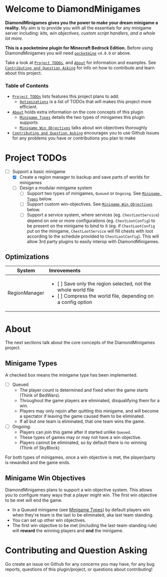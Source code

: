 # Welcome to DiamondMinigames

**DiamondMinigames gives you the power to make your dream minigame a reality.**
My aim is to provide you with all the essentials for any minigame server including: _kits, win objectives, custom script handlers, and a whole lot more._

**This is a pocketmine plugin for Minecraft Bedrock Edition.** Before using DiamondMinigames you will need [`pocketmine`](https://github.com/pmmp/PocketMine-MP) `v4.0.0` or above.

Take a look at [`Project TODOs`](#project-todos), and [`About`](#about) for information and examples. See [`Contributing and Question Asking`](#contributing-and-question-asking) for info on how to contribute and learn about this project.

### Table of Contents

- [`Project TODOs`](#project-todos) lists features this project plans to add.
  - [`Optimizations`](#optimizations) is a list of TODOs that will makes this project more efficient.
- [`About`](#about) holds extra information on the core concepts of this plugin
  - [`Minigame Types`](#minigame-types) details the two types of minigames this plugin supports
  - [`Minigame Win Objectives`](#minigame-win-objectives) talks about win objectives thoroughly
- [`Contributing and Question Asking`](#contributing-adn-question-asking) encourages you to use Github Issues for any problems you have or contributions you plan to make

# Project TODOs

- [ ] Support a basic minigame
  - [x] Create a region manager to backup and save parts of worlds for minigames
  - [ ] Design a modular minigame system
    - [ ] Support two types of minigames, `Queued` or `Ongoing`. See [`Minigame Types`](#minigame-types) below.
    - [ ] Support custom win-objectives. See [`Minigame Win Objectives`](#minigame-win-objectives) below.
    - [ ] Support a service system, where services (eg. `ChestLootService`) depend on one or more configurations (eg. `ChestLootConfig`) to be present on the minigame to bind to it (eg. if `ChestLootConfig` put on the minigame, `ChestLootService` will fill chests with loot according to the schedule provided to `ChestLootConfig`). This will allow 3rd party plugins to easily interop with DiamondMinigames.

## Optimizations

|    System     | Imrovements                                                                                                                                     |
| :-----------: | :---------------------------------------------------------------------------------------------------------------------------------------------- |
| RegionManager | <ul><li>[ ] Save only the region selected, not the whole world file</li><li>[ ] Compress the world file, depending on a config option</li></ul> |

# About

The next sections talk about the core concepts of the DiamondMinigames project.

## Minigame Types

A checked box means the minigame type has been implemented.

- [ ] Queued
  - The player count is determined and fixed when the game starts (Think of BedWars).
  - Throughout the game players are eliminated, disqualifying them for a win.
  - Players may only rejoin after quitting this minigame, and will become a spectator if leaving the game caused them to be eliminated.
  - If all but one team is eliminated, that one team wins the game.
- [ ] Ongoing:
  - Players can join this game after it started unlike `Queued`.
  - These types of games may or may not have a win objective.
  - Players cannot be eliminated, so by default there is no winning (Think of SkyBlock)

For both types of minigames, once a win objective is met, the player/party is rewarded and the game ends.

## Minigame Win Objectives

DiamondMinigames plans to support a win objective system. This allows you to configure many ways that a player might win. The first win objective to be met will end the game.

- In a Queued minigame (see [Minigame Types](#minigame-types)) by default players win when they're team is the last to be eliminated, aka last team standing.
- You can set up other win objectives.
- The first win objective to be met (including the last-team-standing rule) will **reward** the winning players and **end** the minigame.

# Contributing and Question Asking

Go create an issue on Github for any concerns you may have, for any bug reports, questions of this plugin/project, or questions about contributing!
